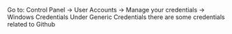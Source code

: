Go to: Control Panel -> User Accounts -> Manage your credentials -> Windows Credentials
Under Generic Credentials there are some credentials related to Github